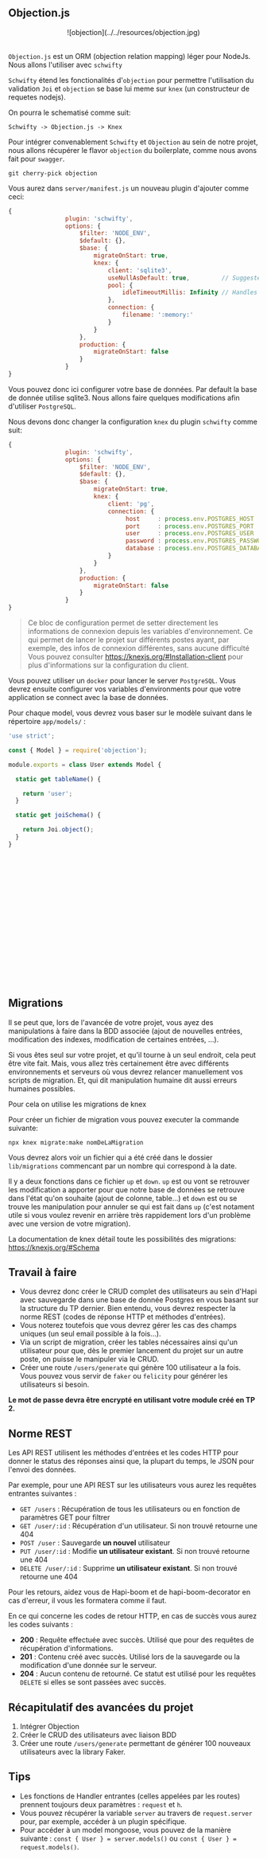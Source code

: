 ## Objection.js

<center>
![objection](../../resources/objection.jpg)
<br>
<br>
</center>

`Objection.js` est un ORM (objection relation mapping) léger pour NodeJs. Nous allons l'utiliser avec `schwifty`

`Schwifty` étend les fonctionalités d'`objection` pour permettre l'utilisation du validation `Joi` et `objection` se base lui meme sur `knex` (un constructeur de requetes nodejs).

On pourra le schematisé comme suit:

```
Schwifty -> Objection.js -> Knex
```

Pour intégrer convenablement `Schwifty` et `Objection` au sein de notre projet, nous allons récupérer le flavor `objection` du boilerplate, comme nous avons fait pour `swagger`.

```
git cherry-pick objection
```

Vous aurez dans `server/manifest.js` un nouveau plugin d'ajouter comme ceci:

```javascript
{
                plugin: 'schwifty',
                options: {
                    $filter: 'NODE_ENV',
                    $default: {},
                    $base: {
                        migrateOnStart: true,
                        knex: {
                            client: 'sqlite3',
                            useNullAsDefault: true,         // Suggested for sqlite3
                            pool: {
                                idleTimeoutMillis: Infinity // Handles knex v0.12/0.13 misconfiguration when using sqlite3 (tgriesser/knex#1701)
                            },
                            connection: {
                                filename: ':memory:'
                            }
                        }
                    },
                    production: {
                        migrateOnStart: false
                    }
                }
}

```

Vous pouvez donc ici configurer votre base de données. Par default la base de donnée utilise sqlite3. Nous allons faire quelques modifications afin d'utiliser `PostgreSQL`.

Nous devons donc changer la configuration `knex` du plugin `schwifty` comme suit:

```javascript
{
                plugin: 'schwifty',
                options: {
                    $filter: 'NODE_ENV',
                    $default: {},
                    $base: {
                        migrateOnStart: true,
                        knex: {
                            client: 'pg',
                            connection: {
                                 host     : process.env.POSTGRES_HOST || 'localhost',
                                 port     : process.env.POSTGRES_PORT || 5432 ,
                                 user     : process.env.POSTGRES_USER || 'hapi',
                                 password : process.env.POSTGRES_PASSWORD || 'hapi',
                                 database : process.env.POSTGRES_DATABASE || 'unilim'
                            }
                        }
                    },
                    production: {
                        migrateOnStart: false
                    }
                }
}
```
> Ce bloc de configuration permet de setter directement les informations de connexion depuis les variables d'environnement. Ce qui permet de lancer le projet sur différents postes ayant, par exemple, des infos de connexion différentes, sans aucune difficulté
Vous pouvez consulter https://knexjs.org/#Installation-client pour plus d'informations sur la configuration du client.

Vous pouvez utiliser un `docker` pour lancer le server `PostgreSQL`. Vous devrez ensuite configurer vos variables d'environments pour que votre application se connect avec la base de données.





Pour chaque model, vous devrez vous baser sur le modèle suivant dans le répertoire `app/models/` :

```javascript
'use strict';

const { Model } = require('objection');

module.exports = class User extends Model {

  static get tableName() {

    return 'user';
  }

  static get joiSchema() {

    return Joi.object();
  }
}
```


<br><br><br><br><br><br><br><br><br><br><br><br><br><br><br>

## Migrations

Il se peut que, lors de l'avancée de votre projet, vous ayez des manipulations à faire dans la BDD associée (ajout de nouvelles entrées, modification des indexes, modification de certaines entrées, ...).

Si vous êtes seul sur votre projet, et qu'il tourne à un seul endroit, cela peut être vite fait. Mais, vous allez très certainement être avec différents environnements et serveurs où vous devrez relancer manuellement vos scripts de migration. Et, qui dit manipulation humaine dit aussi erreurs humaines possibles.

Pour cela on utilise les migrations de knex


Pour créer un fichier de migration vous pouvez executer la commande suivante:

```
npx knex migrate:make nomDeLaMigration
```

Vous devrez alors voir un fichier qui a été créé dans le dossier `lib/migrations` commencant par un nombre qui correspond à la date.

Il y a deux fonctions dans ce fichier `up` et `down`. `up` est ou vont se retrouver les modification a apporter pour que notre base de données se retrouve dans l'état qu'on souhaite (ajout de colonne, table...) et `down` est ou se trouve les manipulation pour annuler se qui est fait dans `up` (c'est notament utile si vous voulez revenir en arrière très rappidement lors d'un problème avec une version de votre migration).

La documentation de knex détail toute les possibilités des migrations: https://knexjs.org/#Schema


## Travail à faire

- Vous devrez donc créer le CRUD complet des utilisateurs au sein d'Hapi avec sauvegarde dans une base de donnée Postgres en vous basant sur la structure du TP dernier. Bien entendu, vous devrez respecter la norme REST (codes de réponse HTTP et méthodes d'entrées).
- Vous noterez toutefois que vous devrez gérer les cas des champs uniques (un seul email possible à la fois...).
- Via un script de migration, créer les tables nécessaires ainsi qu'un utilisateur pour que, dès le premier lancement du projet sur un autre poste, on puisse le manipuler via le CRUD.
- Créer une route `/users/generate` qui génère 100 utilisateur a la fois. Vous pouvez vous servir de `faker` ou `felicity` pour générer les utilisateurs si besoin.

**Le mot de passe devra être encrypté en utilisant votre module créé en TP 2.**

## Norme REST

Les API REST utilisent les méthodes d'entrées et les codes HTTP pour donner le status des réponses ainsi que, la plupart du temps, le JSON pour l'envoi des données.

Par exemple, pour une API REST sur les utilisateurs vous aurez les requêtes entrantes suivantes :

- `GET /users` : Récupération de tous les utilisateurs ou en fonction de paramètres GET pour filtrer
- `GET /user/:id` : Récupération d'un utilisateur. Si non trouvé retourne une 404
- `POST /user` : Sauvegarde **un nouvel** utilisateur
- `PUT /user/:id` : Modifie **un utilisateur existant**. Si non trouvé retourne une 404
- `DELETE /user/:id` : Supprime **un utilisateur existant**. Si non trouvé retourne une 404

Pour les retours, aidez vous de Hapi-boom et de hapi-boom-decorator en cas d'erreur, il vous les formatera comme il faut.

En ce qui concerne les codes de retour HTTP, en cas de succès vous aurez les codes suivants :

- **200** : Requête effectuée avec succès. Utilisé que pour des requêtes de récupération d'informations.
- **201** : Contenu créé avec succès. Utilisé lors de la sauvegarde ou la modification d'une donnée sur le serveur.
- **204** : Aucun contenu de retourné. Ce statut est utilisé pour les requêtes `DELETE` si elles se sont passées avec succès.

## Récapitulatif des avancées du projet

1. Intégrer Objection
2. Créer le CRUD des utilisateurs avec liaison BDD
3. Créer une route `/users/generate` permettant de générer 100 nouveaux utilisateurs avec la library Faker.

## Tips

- Les fonctions de Handler entrantes (celles appelées par les routes) prennent toujours deux paramètres : `request` et `h`.
- Vous pouvez récupérer la variable `server` au travers de `request.server` pour, par exemple, accéder à un plugin spécifique.
- Pour accéder à un model mongoose, vous pouvez de la manière suivante : `const { User } = server.models()` ou `const { User } = request.models()`.
